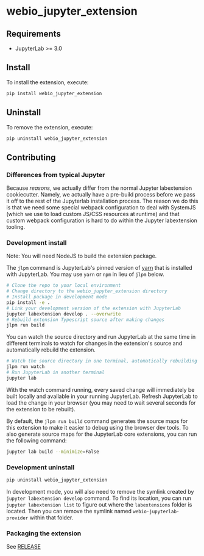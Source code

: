 # webio_jupyter_extension

## Requirements

* JupyterLab >= 3.0

## Install

To install the extension, execute:

```bash
pip install webio_jupyter_extension
```

## Uninstall

To remove the extension, execute:

```bash
pip uninstall webio_jupyter_extension
```


## Contributing

### Differences from typical Jupyter
Because *reasons*, we actually differ from the normal Jupyter labextension cookiecutter.
Namely, we actually have a pre-build process before we pass it off to the rest of the
Jupyterlab installation process. The reason we do this is that we need some special
webpack configuration to deal with SystemJS (which we use to load custom JS/CSS resources
at runtime) and that custom webpack configuration is hard to do within the Jupyter
labextension tooling.

### Development install

Note: You will need NodeJS to build the extension package.

The `jlpm` command is JupyterLab's pinned version of
[yarn](https://yarnpkg.com/) that is installed with JupyterLab. You may use
`yarn` or `npm` in lieu of `jlpm` below.

```bash
# Clone the repo to your local environment
# Change directory to the webio_jupyter_extension directory
# Install package in development mode
pip install -e .
# Link your development version of the extension with JupyterLab
jupyter labextension develop . --overwrite
# Rebuild extension Typescript source after making changes
jlpm run build
```

You can watch the source directory and run JupyterLab at the same time in different terminals to watch for changes in the extension's source and automatically rebuild the extension.

```bash
# Watch the source directory in one terminal, automatically rebuilding when needed
jlpm run watch
# Run JupyterLab in another terminal
jupyter lab
```

With the watch command running, every saved change will immediately be built locally and available in your running JupyterLab. Refresh JupyterLab to load the change in your browser (you may need to wait several seconds for the extension to be rebuilt).

By default, the `jlpm run build` command generates the source maps for this extension to make it easier to debug using the browser dev tools. To also generate source maps for the JupyterLab core extensions, you can run the following command:

```bash
jupyter lab build --minimize=False
```

### Development uninstall

```bash
pip uninstall webio_jupyter_extension
```

In development mode, you will also need to remove the symlink created by `jupyter labextension develop`
command. To find its location, you can run `jupyter labextension list` to figure out where the `labextensions`
folder is located. Then you can remove the symlink named `webio-jupyterlab-provider` within that folder.

### Packaging the extension

See [RELEASE](RELEASE.md)
